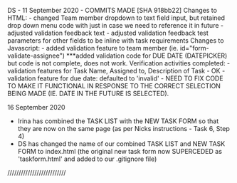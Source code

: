DS - 11 September 2020 - COMMITS MADE [SHA 918bb22]
Changes to HTML: 
    - changed Team member dropdown to text field input, but retained drop down menu code with <!----> just in case we need to reference it in future 
    - adjusted validation feedback text
    - adjusted validation feedback test parameters for other fields to be inline with task requirements
Changes to Javascript:
    - added validation feature to team member (ie. id="form-validate-assignee")
    ***added validation code for DUE DATE (DATEPICKER) but code is not complete, does not work. 
Verification activities completed: 
    - validation features for Task Name, Assigned to, Description of Task - OK
    - validation feature for due date: defaulted to 'invalid' - NEED TO FIX CODE TO MAKE IT FUNCTIONAL IN RESPONSE TO THE CORRECT SELECTION BEING MADE (IE. DATE IN THE FUTURE IS SELECTED).


16 September 2020
- Irina has combined the TASK LIST with the NEW TASK FORM so that they are now on the same page (as per Nicks instructions - Task 6, Step 4)
- DS has changed the name of our combined TASK LIST and NEW TASK FORM to index.html (the original new task form now SUPERCEDED as 'taskform.html' and added to our .gitignore file)


//////////////////////////
